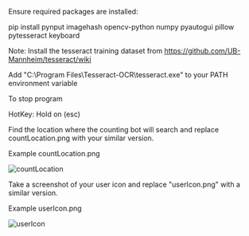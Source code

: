 Ensure required packages are installed:

pip install pynput imagehash opencv-python numpy pyautogui pillow pytesseract keyboard

Note: Install the tesseract training dataset from https://github.com/UB-Mannheim/tesseract/wiki

Add "C:\\Program Files\\Tesseract-OCR\\tesseract.exe" to your PATH environment variable

To stop program

HotKey: Hold on (esc) 


Find the location where the counting bot will search and replace countLocation.png with your similar version.

Example countLocation.png

![countLocation](https://github.com/user-attachments/assets/be681296-d464-4719-a011-1a3611674c6c)

Take a screenshot of your user icon and replace "userIcon.png" with a similar version.

Example userIcon.png

![userIcon](https://github.com/user-attachments/assets/d3e8b41d-c2a6-41c6-bf76-53a3df30493e)
